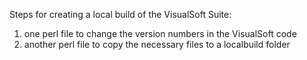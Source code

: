 Steps for creating a local build of the VisualSoft Suite:

1. one perl file to change the version numbers in the VisualSoft code
2. another perl file to copy the necessary files to a localbuild folder


